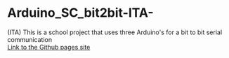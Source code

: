 # Arduino_SC_bit2bit-ITA-
(ITA) This is a school project that uses three Arduino's for a  bit to bit serial communication  <br />
[Link to the Github pages site](https://mario33881.github.io/ITA_Arduino_SC_bit2bit/)
